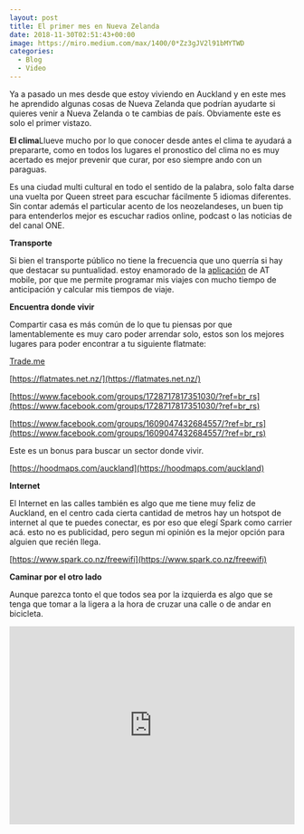 ```yaml
---
layout: post
title: El primer mes en Nueva Zelanda
date: 2018-11-30T02:51:43+00:00
image: https://miro.medium.com/max/1400/0*Zz3gJV2l91bMYTWD
categories:
  - Blog
  - Video
---
```

Ya a pasado un mes desde que estoy viviendo en Auckland y en este mes he aprendido algunas cosas de Nueva Zelanda que podrían ayudarte si quieres venir a Nueva Zelanda o te cambias de país. Obviamente este es solo el primer vistazo.

**El clima**Llueve mucho por lo que conocer desde antes el clima te ayudará a prepararte, como en todos los lugares el pronostico del clima no es muy acertado es mejor prevenir que curar, por eso siempre ando con un paraguas.

Es una ciudad multi cultural en todo el sentido de la palabra, solo falta darse una vuelta por Queen street para escuchar fácilmente 5 idiomas diferentes. Sin contar además el particular acento de los neozelandeses, un buen tip para entenderlos mejor es escuchar radios online, podcast o las noticias de del canal ONE.

**Transporte**

Si bien el transporte público no tiene la frecuencia que uno querría si hay que destacar su puntualidad. estoy enamorado de la [aplicación](https://at.govt.nz/bus-train-ferry/more-services/mobile-services/) de AT mobile, por que me permite programar mis viajes con mucho tiempo de anticipación y calcular mis tiempos de viaje.

**Encuentra donde vivir**

Compartir casa es más común de lo que tu piensas por que lamentablemente es muy caro poder arrendar solo, estos son los mejores lugares para poder encontrar a tu siguiente flatmate:

[Trade.me](http://trade.me/)

[https://flatmates.net.nz/](https://flatmates.net.nz/)

[https://www.facebook.com/groups/1728717817351030/?ref=br_rs](https://www.facebook.com/groups/1728717817351030/?ref=br_rs)

[https://www.facebook.com/groups/1609047432684557/?ref=br_rs](https://www.facebook.com/groups/1609047432684557/?ref=br_rs)

Este es un bonus para buscar un sector donde vivir.

[https://hoodmaps.com/auckland](https://hoodmaps.com/auckland)

**Internet**

El Internet en las calles también es algo que me tiene muy feliz de Auckland, en el centro cada cierta cantidad de metros hay un hotspot de internet al que te puedes conectar, es por eso que elegí Spark como carrier acá. esto no es publicidad, pero segun mi opinión es la mejor opción para alguien que recién llega.

[https://www.spark.co.nz/freewifi](https://www.spark.co.nz/freewifi)

**Caminar por el otro lado**

Aunque parezca tonto el que todos sea por la izquierda es algo que se tenga que tomar a la ligera a la hora de cruzar una calle o de andar en bicicleta.

<iframe width="100%" height="350" src="https://www.youtube.com/embed/uq09Nm05g8Y" frameborder="0" allowfullscreen></iframe>
